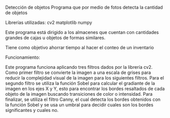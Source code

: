    Detección de objetos
Programa que por medio de fotos detecta la cantidad de objetos

Librerías utilizadas:
  cv2
  matplotlib
  numpy

Este programa está dirigido a los almacenes que cuentan con cantidades grandes de cajas u objetos de formas similares.

Tiene como objetivo ahorrar tiempo al hacer el conteo de un inventario

Funcionamiento:

Este programa funciona aplicando tres filtros dados por la librería cv2. Como primer filtro se convierte la imagen a una escala de grises para reducir la complejidad visual de la imagen para los siguientes filtros. Para el segundo filtro se utiliza la función Sobel para calcular el gradiante de la imagen en los ejes X y Y, esto para encontrar los bordes resaltados de cada objeto de la imagen buscando transiciones de color o intensidad. Para finalizar, se utiliza el filtro Canny, el cual detecta los bordes obtenidos con la función Sobel y se usa un umbral para decidir cuales son los bordes significantes y cuales no. 
